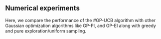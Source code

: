 ## Numerical experiments
Here, we compare the performance of the #GP-UCB algorithm with other Gaussian optimization algorithms like GP-PI, and GP-EI along with greedy and pure exploration/uniform sampling.
